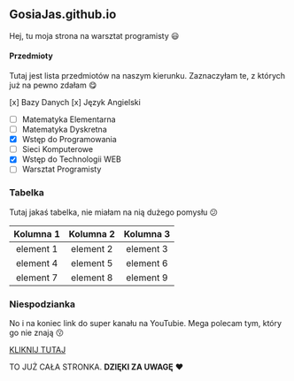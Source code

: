 ## GosiaJas.github.io

Hej, tu moja strona na warsztat programisty :smiley:

#### Przedmioty

Tutaj jest lista przedmiotów na naszym kierunku. Zaznaczyłam te, z których już na pewno zdałam :yum:

[x]  Bazy Danych
[x] Język Angielski
- [ ] Matematyka Elementarna
- [ ] Matematyka Dyskretna
- [x] Wstęp do Programowania
- [ ] Sieci Komputerowe
- [x] Wstęp do Technologii WEB
- [ ] Warsztat Programisty

### Tabelka

Tutaj jakaś tabelka, nie miałam na nią dużego pomysłu :confused:

| Kolumna 1 | Kolumna 2 | Kolumna 3 |
|     :----:      |     :----:      |     :----:      |
| element 1 | element 2 | element 3 |
| element 4 | element 5 | element 6 |
| element 7 | element 8 | element 9 |

### Niespodzianka 

No i na koniec link do super kanału na YouTubie. Mega polecam tym, który go nie znają :kissing:

[KLIKNIJ TUTAJ](https://www.youtube.com/channel/UCFaMz8vtEJW-KuAqf7KALTg)

TO JUŻ CAŁA STRONKA. **DZIĘKI ZA UWAGĘ** :heart:
